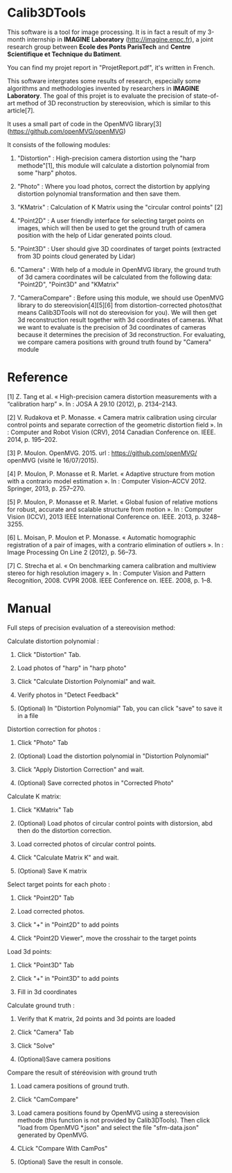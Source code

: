# Calib3DTools
This software is a tool for image processing. It is in fact a result of my 3-month internship in __IMAGINE Laboratory__ (http://imagine.enpc.fr), a joint research group between __Ecole des Ponts ParisTech__ and __Centre Scientifique et Technique du Batiment__.

You can find my projet report in "ProjetReport.pdf", it's written in French.

This software intergrates some results of research, especially some algorithms and methodologies invented by researchers in __IMAGINE Laboratory__. The goal of this projet is to evaluate the precision of state-of-art method of 3D reconstruction by stereovision, which is similar to this article[7].

It uses a small part of code in the OpenMVG library[3] (https://github.com/openMVG/openMVG)

It consists of the following modules:
1. "Distortion" : High-precision camera distortion using the "harp methode"[1], this module will calculate a distortion polynomial from some "harp" photos.

2. "Photo" : Where you load photos, correct the distortion by applying distortion polynomial transformation and then save them.

3. "KMatrix" : Calculation of K Matrix using the "circular control points" [2]

4. "Point2D" : A user friendly interface for selecting target points on images, which will then be used to get the ground truth of camera position with the help of Lidar generated points cloud.

5. "Point3D" : User should give 3D coordinates of target points (extracted from 3D points cloud generated by Lidar)

6. "Camera" : With help of a module in OpenMVG library, the ground truth of 3d camera coordinates will be calculated from the following data: "Point2D", "Point3D" and "KMatrix"

7. "CameraCompare" : Before using this module, we should use OpenMVG library to do stereovision[4][5][6] from distortion-corrected photos(that means Calib3DTools will not do stereovision for you). We will then get 3d reconstruction result together with 3d coordinates of cameras. What we want to evaluate is the precision of 3d coordinates of cameras because it determines the precision of 3d reconstruction. For evaluating, we compare camera positions with ground truth found by "Camera" module


# Reference
[1] Z. Tang et al. « High-precision camera distortion measurements with a “calibration harp” ». In : JOSA A 29.10 (2012), p. 2134–2143.

[2] V. Rudakova et P. Monasse. « Camera matrix calibration using circular control points and separate correction of the geometric distortion field ». In : Computer and Robot Vision (CRV), 2014 Canadian Conference on. IEEE. 2014, p. 195–202.

[3] P. Moulon. OpenMVG. 2015. url : https://github.com/openMVG/ openMVG (visité le 16/07/2015).

[4] P. Moulon, P. Monasse et R. Marlet. « Adaptive structure from motion with a contrario model estimation ». In : Computer Vision–ACCV 2012. Springer, 2013, p. 257–270.

[5] P. Moulon, P. Monasse et R. Marlet. « Global fusion of relative motions for robust, accurate and scalable structure from motion ». In : Computer Vision (ICCV), 2013 IEEE International Conference on. IEEE. 2013, p. 3248–3255.

[6] L. Moisan, P. Moulon et P. Monasse. « Automatic homographic registration of a pair of images, with a contrario elimination of outliers ». In : Image Processing On Line 2 (2012), p. 56–73.

[7] C. Strecha et al. « On benchmarking camera calibration and multiview stereo for high resolution imagery ». In : Computer Vision and Pattern Recognition, 2008. CVPR 2008. IEEE Conference on. IEEE. 2008, p. 1–8.

# Manual

Full steps of precision evaluation of a stereovision method:

Calculate distortion polynomial :

1. Click "Distortion" Tab.

2. Load photos of "harp"  in "harp photo"

3. Click "Calculate Distortion Polynomial" and wait.

4. Verify photos in "Detect Feedback"

5. (Optional) In "Distortion Polynomial" Tab, you can click "save" to save it in a file

Distortion correction for photos :

1. Click "Photo" Tab

2. (Optional) Load the distortion polynomial in "Distortion Polynomial"

3. Click "Apply Distortion Correction" and wait.

4. (Optional) Save corrected photos in "Corrected Photo"

Calculate K matrix:

1. Click "KMatrix" Tab

2. (Optional) Load photos of circular control points with distorsion, abd then do the distortion correction.

3. Load corrected photos of circular control points.

4. Click "Calculate Matrix K" and wait.

5. (Optional) Save K matrix

Select target points for each photo :

1. Click "Point2D" Tab

2. Load corrected photos.

3. Click "+" in "Point2D" to add points

4. Click "Point2D Viewer", move the crosshair to the target points


Load 3d points:

1. Click "Point3D" Tab

2. Click "+" in "Point3D" to add points

3. Fill in 3d coordinates


Calculate ground truth :

1. Verify that K matrix, 2d points and 3d points are loaded

2. Click  "Camera" Tab

3. Click "Solve"

4. (Optional)Save camera positions

Compare the result of stéréovision with ground truth

1. Load camera positions of ground truth.

2. Click "CamCompare"

3. Load camera positions found by OpenMVG using a stereovision methode (this function is not provided by Calib3DTools). Then click "load from OpenMVG *.json" and select the file "sfm-data.json" generated by OpenMVG.

4. CLick "Compare With CamPos"

5. (Optional) Save the result in console.
